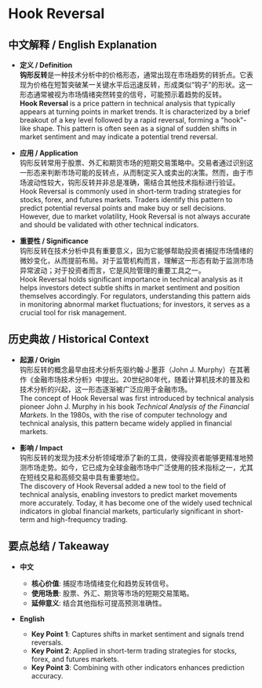# Hook Reversal

## 中文解释 / English Explanation

* **定义 / Definition**  
  **钩形反转**是一种技术分析中的价格形态，通常出现在市场趋势的转折点。它表现为价格在短暂突破某一关键水平后迅速反转，形成类似“钩子”的形状。这一形态通常被视为市场情绪突然转变的信号，可能预示着趋势的反转。  
  **Hook Reversal** is a price pattern in technical analysis that typically appears at turning points in market trends. It is characterized by a brief breakout of a key level followed by a rapid reversal, forming a "hook"-like shape. This pattern is often seen as a signal of sudden shifts in market sentiment and may indicate a potential trend reversal.

* **应用 / Application**  
  钩形反转常用于股票、外汇和期货市场的短期交易策略中。交易者通过识别这一形态来判断市场可能的反转点，从而制定买入或卖出的决策。然而，由于市场波动性较大，钩形反转并非总是准确，需结合其他技术指标进行验证。  
  Hook Reversal is commonly used in short-term trading strategies for stocks, forex, and futures markets. Traders identify this pattern to predict potential reversal points and make buy or sell decisions. However, due to market volatility, Hook Reversal is not always accurate and should be validated with other technical indicators.

* **重要性 / Significance**  
  钩形反转在技术分析中具有重要意义，因为它能够帮助投资者捕捉市场情绪的微妙变化，从而提前布局。对于监管机构而言，理解这一形态有助于监测市场异常波动；对于投资者而言，它是风险管理的重要工具之一。  
  Hook Reversal holds significant importance in technical analysis as it helps investors detect subtle shifts in market sentiment and position themselves accordingly. For regulators, understanding this pattern aids in monitoring abnormal market fluctuations; for investors, it serves as a crucial tool for risk management.

## 历史典故 / Historical Context

* **起源 / Origin**  
  钩形反转的概念最早由技术分析先驱约翰·J·墨菲（John J. Murphy）在其著作《金融市场技术分析》中提出。20世纪80年代，随着计算机技术的普及和技术分析的兴起，这一形态逐渐被广泛应用于金融市场。  
  The concept of Hook Reversal was first introduced by technical analysis pioneer John J. Murphy in his book *Technical Analysis of the Financial Markets*. In the 1980s, with the rise of computer technology and technical analysis, this pattern became widely applied in financial markets.

* **影响 / Impact**  
  钩形反转的发现为技术分析领域增添了新的工具，使得投资者能够更精准地预测市场走势。如今，它已成为全球金融市场中广泛使用的技术指标之一，尤其在短线交易和高频交易中具有重要地位。  
  The discovery of Hook Reversal added a new tool to the field of technical analysis, enabling investors to predict market movements more accurately. Today, it has become one of the widely used technical indicators in global financial markets, particularly significant in short-term and high-frequency trading.

## 要点总结 / Takeaway

* **中文**  
  - **核心价值**: 捕捉市场情绪变化和趋势反转信号。  
  - **使用场景**: 股票、外汇、期货等市场的短期交易策略。  
  - **延伸意义**: 结合其他指标可提高预测准确性。

* **English**  
  - **Key Point 1**: Captures shifts in market sentiment and signals trend reversals.  
  - **Key Point 2**: Applied in short-term trading strategies for stocks, forex, and futures markets.  
  - **Key Point 3**: Combining with other indicators enhances prediction accuracy.